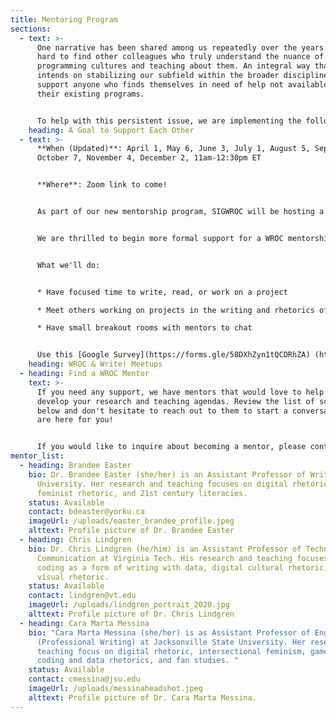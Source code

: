```yaml
---
title: Mentoring Program
sections:
  - text: >-
      One narrative has been shared among us repeatedly over the years: it's
      hard to find other colleagues who truly understand the nuance of studying
      programming cultures and teaching about them. An integral way that SIGWROC
      intends on stabilizing our subfield within the broader discipline is to
      support anyone who finds themselves in need of help not available within
      their existing programs.


      To help with this persistent issue, we are implementing the following programs below.
    heading: A Goal to Support Each Other
  - text: >-
      **When (Updated)**: April 1, May 6, June 3, July 1, August 5, September 2,
      October 7, November 4, December 2, 11am-12:30pm ET


      **Where**: Zoom link to come!


      As part of our new mentorship program, SIGWROC will be hosting a series of writing-focused meet ups to help mentors and mentees connect in a low stakes way. 


      We are thrilled to begin more formal support for a WROC mentorship program. To get us started, we are hosting monthly *WROC and Write*! events on the first Fridays of the month. In each meeting, we will: 


      What we'll do:


      * Have focused time to write, read, or work on a project

      * Meet others working on projects in the writing and rhetorics of code

      * Have small breakout rooms with mentors to chat


      Use this [Google Survey](https://forms.gle/58DXhZyn1tQCDRhZA) (https://forms.gle/58DXhZyn1tQCDRhZA) to sign up to receive the Zoom link for these meetings.
    heading: WROC & Write! Meetups
  - heading: Find a WROC Mentor
    text: >-
      If you need any support, we have mentors that would love to help you
      develop your research and teaching agendas. Review the list of scholars
      below and don't hesitate to reach out to them to start a conversation. We
      are here for you!


      If you would like to inquire about becoming a mentor, please contact WROC's Associate Chair Dr. Brandee Easter (bdeaster@yorku.ca).
mentor_list:
  - heading: Brandee Easter
    bio: Dr. Brandee Easter (she/her) is an Assistant Professor of Writing at York
      University. Her research and teaching focuses on digital rhetoric,
      feminist rhetoric, and 21st century literacies.
    status: Available
    contact: bdeaster@yorku.ca
    imageUrl: /uploads/easter_brandee_profile.jpeg
    alttext: Profile picture of Dr. Brandee Easter
  - heading: Chris Lindgren
    bio: Dr. Chris Lindgren (he/him) is an Assistant Professor of Technical
      Communication at Virginia Tech. His research and teaching focuses on
      coding as a form of writing with data, digital cultural rhetoric, and
      visual rhetoric.
    status: Available
    contact: lindgren@vt.edu
    imageUrl: /uploads/lindgren_portrait_2020.jpg
    alttext: Profile picture of Dr. Chris Lindgren
  - heading: Cara Marta Messina
    bio: "Cara Marta Messina (she/her) is as Assistant Professor of English
      (Professional Writing) at Jacksonville State University. Her research and
      teaching focus on digital rhetoric, intersectional feminism, game studies,
      coding and data rhetorics, and fan studies. "
    status: Available
    contact: cmessina@jsu.edu
    imageUrl: /uploads/messinaheadshot.jpeg
    alttext: Profile picture of Dr. Cara Marta Messina.
---
```

